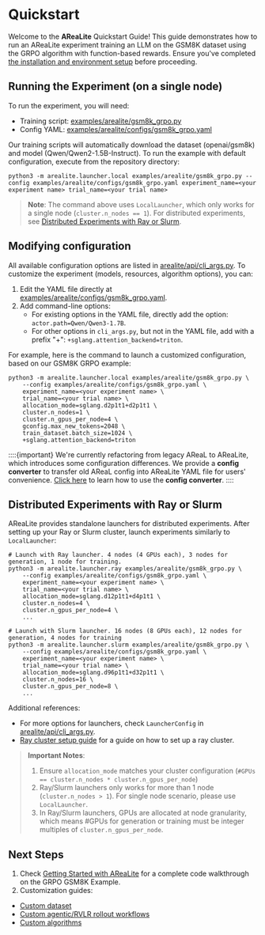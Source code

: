 # Quickstart

Welcome to the **AReaLite** Quickstart Guide!
This guide demonstrates how to run an AReaLite experiment training an LLM on the GSM8K dataset using the GRPO algorithm with function-based rewards.
Ensure you've completed [the installation and environment setup](installation.md) before proceeding.

## Running the Experiment (on a single node)

To run the experiment, you will need:
- Training script: [examples/arealite/gsm8k_grpo.py](../../examples/arealite/gsm8k_grpo.py)
- Config YAML: [examples/arealite/configs/gsm8k_grpo.yaml](../../examples/arealite/configs/gsm8k_grpo.yaml)

Our training scripts will automatically download the dataset (openai/gsm8k) and model (Qwen/Qwen2-1.5B-Instruct).
To run the example with default configuration, execute from the repository directory:
```
python3 -m arealite.launcher.local examples/arealite/gsm8k_grpo.py --config examples/arealite/configs/gsm8k_grpo.yaml experiment_name=<your experiment name> trial_name=<your trial name>
```

> **Note**: The command above uses `LocalLauncher`, which only works for a single node (`cluster.n_nodes == 1`). For  distributed experiments, see [Distributed Experiments with Ray or Slurm](quickstart_arealite.md#distributed-experiments-with-ray-or-slurm).

## Modifying configuration

All available configuration options are listed in [arealite/api/cli_args.py](https://github.com/inclusionAI/AReaL/blob/main/arealite/api/cli_args.py). 
To customize the experiment (models, resources, algorithm options), you can:
1. Edit the YAML file directly at [examples/arealite/configs/gsm8k_grpo.yaml](../../examples/arealite/configs/gsm8k_grpo.yaml).
2. Add command-line options:
   - For existing options in the YAML file, directly add the option: `actor.path=Qwen/Qwen3-1.7B`.
   - For other options in `cli_args.py`, but not in the YAML file, add with a prefix "+": `+sglang.attention_backend=triton`.

<!--
1. Adding command line options. For entries that exist in the config YAML, you could directly add the options after your command. For example: `actor.path=Qwen/Qwen3-1.7B`. For other options in `cli_args.py` but not in YAML, you could add these options with a prefix "+". For example: `+sglang.attention_backend=triton`. 
-->

For example, here is the command to launch a customized configuration, based on our GSM8K GRPO example:
```
python3 -m arealite.launcher.local examples/arealite/gsm8k_grpo.py \
    --config examples/arealite/configs/gsm8k_grpo.yaml \
    experiment_name=<your experiment name> \
    trial_name=<your trial name> \
    allocation_mode=sglang.d2p1t1+d2p1t1 \
    cluster.n_nodes=1 \
    cluster.n_gpus_per_node=4 \
    gconfig.max_new_tokens=2048 \
    train_dataset.batch_size=1024 \
    +sglang.attention_backend=triton
```

::::{important}
We're currently refactoring from legacy AReaL to AReaLite, which introduces some configuration differences.  We provide a **config converter** to transfer old AReaL config into AReaLite YAML file for users' convenience. [Click here](xxx) to learn how to use the **config converter**. 
::::

## Distributed Experiments with Ray or Slurm

AReaLite provides standalone launchers for distributed experiments. After setting up your Ray or Slurm cluster, launch experiments similarly to `LocalLauncher`:

```
# Launch with Ray launcher. 4 nodes (4 GPUs each), 3 nodes for generation, 1 node for training.
python3 -m arealite.launcher.ray examples/arealite/gsm8k_grpo.py \
    --config examples/arealite/configs/gsm8k_grpo.yaml \
    experiment_name=<your experiment name> \
    trial_name=<your trial name> \
    allocation_mode=sglang.d12p1t1+d4p1t1 \
    cluster.n_nodes=4 \
    cluster.n_gpus_per_node=4 \
    ...

# Launch with Slurm launcher. 16 nodes (8 GPUs each), 12 nodes for generation, 4 nodes for training
python3 -m arealite.launcher.slurm examples/arealite/gsm8k_grpo.py \
    --config examples/arealite/configs/gsm8k_grpo.yaml \
    experiment_name=<your experiment name> \
    trial_name=<your trial name> \
    allocation_mode=sglang.d96p1t1+d32p1t1 \
    cluster.n_nodes=16 \
    cluster.n_gpus_per_node=8 \
    ...
```

Additional references:
- For more options for launchers, check `LauncherConfig` in [arealite/api/cli_args.py](https://github.com/inclusionAI/AReaL/blob/main/arealite/api/cli_args.py).
- [Ray cluster setup guide](installation.md#optional-launch-ray-cluster-for-distributed-training) for a guide on how to set up a ray cluster. 

> **Important Notes**:
> 1. Ensure `allocation_mode` matches your cluster configuration (`#GPUs == cluster.n_nodes * cluster.n_gpus_per_node`)
> 2. Ray/Slurm launchers only works for more than 1 node (`cluster.n_nodes > 1`). For single node scenario, please use `LocalLauncher`.
> 3. In Ray/Slurm launchers, GPUs are allocated at node granularity, which means #GPUs for generation or training must be integer multiples of `cluster.n_gpus_per_node`.

<!--
> **Notes**: Before launching distributed experiments, please check if your `allocation_mode` matches your cluster configuration. Make sure #GPUs allocated by `allocation_mode` equals to `cluster.n_nodes * cluster.n_gpus_per_node`. 
> **Note**: Ray and Slurm launchers only work for distributed experiments with more than 1 node (`cluster.n_nodes > 1`). They allocate GPUs for training and generation at the granularity of **nodes**, which means the number of GPUs allocated for generation and training must be integer multiples of `cluster.n_gpus_per_node`.
-->

## Next Steps

1. Check [Getting Started with AReaLite](../arealite/gsm8k_grpo.md) for a complete code walkthrough on the GRPO GSM8K Example.
2. Customization guides:
- [Custom dataset](../customization/dataset.md)
- [Custom agentic/RVLR rollout workflows](../customization/agent.md)
- [Custom algorithms](../customization/algorithm.md)